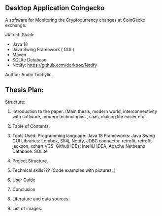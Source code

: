 ## Desktop Application Coingecko
 A software for Monitoring the Cryptocurrency changes at CoinGecko exchange.

##Tech Stack:
* Java 18
* Java Swing Framework ( GUI )
* Maven
* SQLite Database.
* Notify: https://github.com/dorkbox/Notify

Author: 
    Andrii Tochylin.

## Thesis Plan:

Structure:

1. Introduction to the paper. (Main thesis, modern world, interconnectivity with software, modern technologies , 
saas, making life easier etc..

2. Table of Contents. 

3. Tools Used:
Programming language: Java 18
Frameworks: Java Swing GUI
Libraries: Lombok, Slf4j, Notify, JDBC connector, retrofit, retrofit-jackson, xchart
VCS: Github
IDEs: IntelliJ IDEA, Apache Netbeans
Database: SQLite


4. Project Structure.

5. Technical skills??? (Code examples with pictures. )

6. User Guide

7. Conclusion

8. Literature and data sources.

9. List of images.
 

